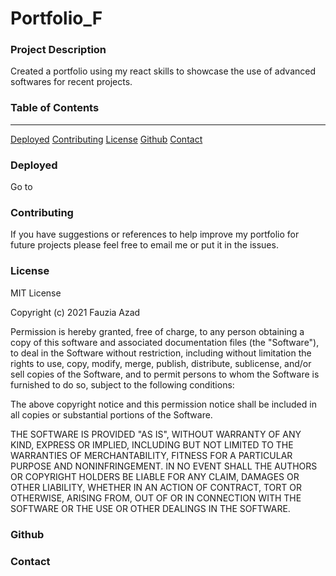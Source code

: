 # Portfolio_F

### Project Description

Created a portfolio using my react skills to showcase the use of advanced softwares for recent projects. 


### Table of Contents
***

[Deployed](#deployed)
[Contributing](#contributing)
[License](#license)
[Github](#github)
[Contact](#contact) 

### Deployed

Go to 



### Contributing

If you have suggestions or references to help improve my portfolio for future projects please feel free to email me or put it in the issues.  

### License

MIT License

Copyright (c) 2021 Fauzia Azad

Permission is hereby granted, free of charge, to any person obtaining a copy
of this software and associated documentation files (the "Software"), to deal
in the Software without restriction, including without limitation the rights
to use, copy, modify, merge, publish, distribute, sublicense, and/or sell
copies of the Software, and to permit persons to whom the Software is
furnished to do so, subject to the following conditions:

The above copyright notice and this permission notice shall be included in all
copies or substantial portions of the Software.

THE SOFTWARE IS PROVIDED "AS IS", WITHOUT WARRANTY OF ANY KIND, EXPRESS OR
IMPLIED, INCLUDING BUT NOT LIMITED TO THE WARRANTIES OF MERCHANTABILITY,
FITNESS FOR A PARTICULAR PURPOSE AND NONINFRINGEMENT. IN NO EVENT SHALL THE
AUTHORS OR COPYRIGHT HOLDERS BE LIABLE FOR ANY CLAIM, DAMAGES OR OTHER
LIABILITY, WHETHER IN AN ACTION OF CONTRACT, TORT OR OTHERWISE, ARISING FROM,
OUT OF OR IN CONNECTION WITH THE SOFTWARE OR THE USE OR OTHER DEALINGS IN THE
SOFTWARE.

### Github



### Contact